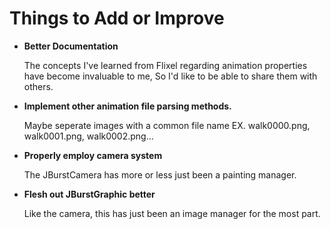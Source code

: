 # Things to Add or Improve

- **Better Documentation**

    The concepts I've learned from
    Flixel regarding animation properties have become invaluable to me,
    So I'd like to be able to share them with others.

- **Implement other animation file parsing methods.**

    Maybe seperate images with a common file name
    EX. walk0000.png, walk0001.png, walk0002.png...
    
- **Properly employ camera system**

    The JBurstCamera has more or less just been a painting manager.

- **Flesh out JBurstGraphic better**

    Like the camera, this has just been an image manager for the most part.